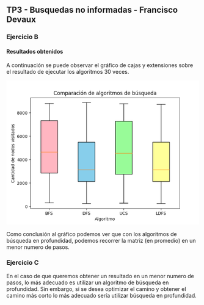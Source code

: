 ## TP3 - Busquedas no informadas - Francisco Devaux

### Ejercicio B

#### Resultados obtenidos

A continuación se puede observar el gráfico de cajas y extensiones sobre el resultado de ejecutar los algoritmos 30 veces.

![resultados](results/boxplot.png)

Como conclusión al gráfico podemos ver que con los algoritmos de búsqueda en profundidad, podemos recorrer la matriz (en promedio) en un menor numero de pasos.

### Ejercicio C

En el caso de que queremos obtener un resultado en un menor numero de pasos, lo más adecuado es utilizar un algoritmo de búsqueda en profundidad. Sin embargo, si se desea optimizar el camino y obtener el camino más corto lo más adecuado sería utilizar búsqueda en profundidad.
